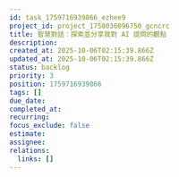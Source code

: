 ```yaml
---
id: task_1759716939866_ezhee9
project_id: project_1758036096750_gcncrc
title: 智慧對話：探索並分享我對 AI 提問的觀點
description: 
created_at: 2025-10-06T02:15:39.866Z
updated_at: 2025-10-06T02:15:39.866Z
status: backlog
priority: 3
position: 1759716939866
tags: []
due_date: 
completed_at: 
recurring: 
focus_exclude: false
estimate: 
assignee: 
relations:
  links: []
---
```


